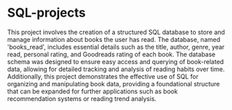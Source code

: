 # SQL-projects
This project involves the creation of a structured SQL database to store and manage information about books the user has read. The database, named 'books_read', includes essential details such as the title, author, genre, year read, personal rating, and Goodreads rating of each book. The database schema was designed to ensure easy access and querying of book-related data, allowing for detailed tracking and analysis of reading habits over time. Additionally, this project demonstrates the effective use of SQL for organizing and manipulating book data, providing a foundational structure that can be expanded for further applications such as book recommendation systems or reading trend analysis.
